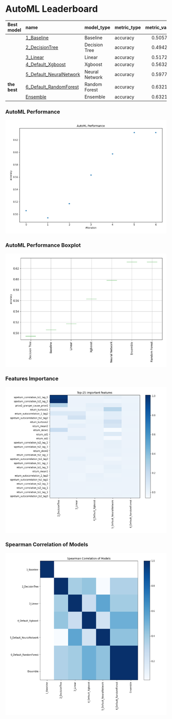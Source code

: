 # AutoML Leaderboard

| Best model   | name                                                         | model_type     | metric_type   |   metric_value |   train_time |
|:-------------|:-------------------------------------------------------------|:---------------|:--------------|---------------:|-------------:|
|              | [1_Baseline](1_Baseline/README.md)                           | Baseline       | accuracy      |       0.505747 |         0.82 |
|              | [2_DecisionTree](2_DecisionTree/README.md)                   | Decision Tree  | accuracy      |       0.494253 |         4.85 |
|              | [3_Linear](3_Linear/README.md)                               | Linear         | accuracy      |       0.517241 |         3.78 |
|              | [4_Default_Xgboost](4_Default_Xgboost/README.md)             | Xgboost        | accuracy      |       0.563218 |         4.96 |
|              | [5_Default_NeuralNetwork](5_Default_NeuralNetwork/README.md) | Neural Network | accuracy      |       0.597701 |         2.39 |
| **the best** | [6_Default_RandomForest](6_Default_RandomForest/README.md)   | Random Forest  | accuracy      |       0.632184 |         7.42 |
|              | [Ensemble](Ensemble/README.md)                               | Ensemble       | accuracy      |       0.632184 |         0.33 |

### AutoML Performance
![AutoML Performance](ldb_performance.png)

### AutoML Performance Boxplot
![AutoML Performance Boxplot](ldb_performance_boxplot.png)

### Features Importance
![features importance across models](features_heatmap.png)



### Spearman Correlation of Models
![models spearman correlation](correlation_heatmap.png)


